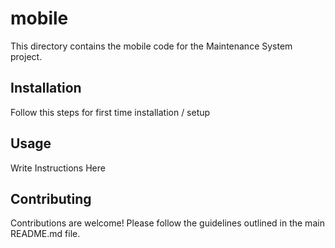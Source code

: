 # mobile

This directory contains the mobile code for the Maintenance System project.

## Installation
Follow this steps for first time installation / setup

## Usage
Write Instructions Here

## Contributing
Contributions are welcome! Please follow the guidelines outlined in the main README.md file.




